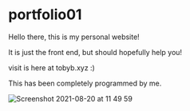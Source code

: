 # portfolio01
Hello there, this is my personal website!

It is just the front end, but should hopefully help you!

visit is here at tobyb.xyz :)

This has been completely programmed by me.

![Screenshot 2021-08-20 at 11 49 59](https://user-images.githubusercontent.com/77097223/130222627-144fd6d5-ca7c-4e10-9817-193f1cc7bc83.png)
